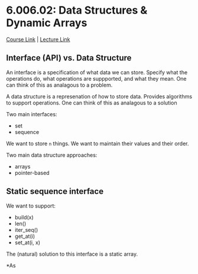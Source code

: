 # 6.006.02: Data Structures & Dynamic Arrays

[Course Link](https://ocw.mit.edu/courses/6-006-introduction-to-algorithms-spring-2020/) | [Lecture Link](https://youtu.be/CHhwJjR0mZA)

## Interface (API) vs. Data Structure

An interface is a specification of what data we can store. Specify what the operations do, what operations are suppported, and what they mean. One can think of this as analagous to a  problem.

A data structure is a represenation of how to store data. Provides algorithms to support operations. One can think of this as analagous to a solution

Two main interfaces:
 - set
 - sequence

 We want to store `n` things. We want to maintain their values and their order.

Two main data structure approaches:
 - arrays
 - pointer-based

## Static sequence interface

We want to support:
 - build(x)
 - len()
 - iter_seq()
 - get_at(i)
 - set_at(i, x)

The (natural) solution to this interface is a static array. 

*As
